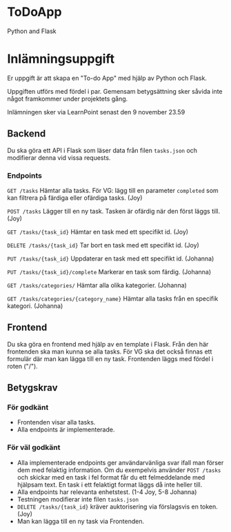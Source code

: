 # ToDoApp
Python and Flask
# Inlämningsuppgift
Er uppgift är att skapa en "To-do App" med hjälp av Python och Flask.

Uppgiften utförs med fördel i par. Gemensam betygsättning sker såvida inte något framkommer under projektets gång.

Inlämningen sker via LearnPoint senast den 9 november 23.59

## Backend
Du ska göra ett API i Flask som läser data från filen `tasks.json` och modifierar denna vid vissa requests.

### Endpoints

`GET /tasks` Hämtar alla tasks. För VG: lägg till en parameter `completed` som kan filtrera på färdiga eller ofärdiga tasks. (Joy)

`POST /tasks` Lägger till en ny task. Tasken är ofärdig när den först läggs till. (Joy)

`GET /tasks/{task_id}` Hämtar en task med ett specifikt id. (Joy)

`DELETE /tasks/{task_id}` Tar bort en task med ett specifikt id. (Joy)

`PUT /tasks/{task_id}` Uppdaterar en task med ett specifikt id. (Johanna)

`PUT /tasks/{task_id}/complete` Markerar en task som färdig. (Johanna)

`GET /tasks/categories/` Hämtar alla olika kategorier. (Johanna)

`GET /tasks/categories/{category_name}` Hämtar alla tasks från en specifik kategori. (Johanna)

## Frontend
Du ska göra en frontend med hjälp av en template i Flask. Från den här frontenden ska man kunna se alla tasks. För VG ska det också finnas ett formulär där man kan lägga till en ny task. Frontenden läggs med fördel i roten ("/").

## Betygskrav

### För godkänt
- Frontenden visar alla tasks.
- Alla endpoints är implementerade.


### För väl godkänt
- Alla implementerade endpoints ger användarvänliga svar ifall man förser dem med felaktig information. Om du exempelvis använder `POST /tasks` och skickar med en task i fel format får du ett felmeddelande med hjälpsam text. En task i ett felaktigt format läggs då inte heller till.
- Alla endpoints har relevanta enhetstest. (1-4 Joy, 5-8 Johanna)
- Testningen modifierar inte filen `tasks.json`
- `DELETE /tasks/{task_id}` kräver auktorisering via förslagsvis en token. (Joy)
- Man kan lägga till en ny task via Frontenden.
